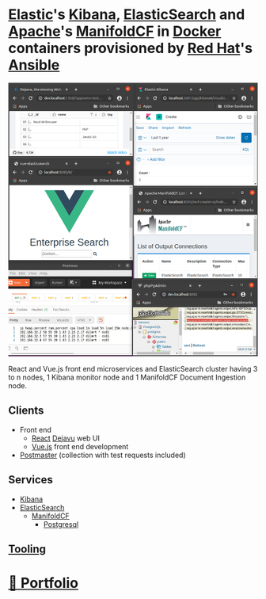 # [Elastic](http://elastic.co)'s [Kibana](http://elastic.co/kibana), [ElasticSearch](http://elastic.co/elasticsearch) and [Apache](http://apache.org)'s [ManifoldCF](http://manifoldcf.apache.org) in [Docker](http://docker.com) containers provisioned by [Red Hat](http://redhat.com)'s [Ansible](http://ansible.com)

![elasticsearch-docker-ansible](./docs/elasticsearch-docker-ansible.png?raw=true "elasticsearch-docker-ansible")

React and Vue.js front end microservices and ElasticSearch cluster having 3 to n nodes, 1 Kibana monitor node and 1 ManifoldCF Document Ingestion node.

## Clients

* Front end
    * [React](http://reactjs.org) [Dejavu](http://opensource.appbase.io/dejavu) web UI
    * [Vue.js](http://vuejs.org) front end development
* [Postmaster](http://postman.com) (collection with test requests included)

## Services

* [Kibana](http://elastic.co/kibana)
* [ElasticSearch](http://elastic.co/elasticsearch)
    * [ManifoldCF](http://manifoldcf.apache.org)
        * [Postgresql](http://postgresql.org)

## [Tooling](http://github.com/noud/elasticsearch-docker-ansible/blob/master/README-tooling.md)

# [📁 Portfolio](http://github.com/noud/portfolio#portfolio-repositories-index)